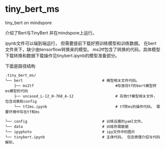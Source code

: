 # tiny_bert_ms
tiny_bert on mindspore

介绍了Bert与TinyBert 并在mindspore上运行。

ipynb文件可以端到端运行， 但需要提前下载好预训练模型和训练数据。 在bert文件夹下，缺少由tensorflow转换来的模型。
ms2tf包含了转换的代码，具体模型下载转换和数据下载操作见tinybert.ipynb的模型准备部分。

下面是路径结构

```
.tiny_bert_ms/
└── bert                                    # 模型相关文件代码。
    ├── ms2tf                                     #存放将tf的bert模型转ms模型的代码
    ├── uncased_L-12_H-768_A-12                   # 存放tf模型相关文件，包含词表和config
    └── tf2ms.ipynb                               # tf转ms的操作代码。 需要环境中存在tf和ms
    
└── config                                  # 训练设置的yaml文件。
└── data                                    # 训练所需数据
└── ipyphoto                                # ipy文件中的图片
└── tinybert.ipynb                          # 主体代码， 包含原理介绍与代码解析。


```
